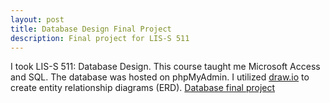 ```yaml
---
layout: post
title: Database Design Final Project
description: Final project for LIS-S 511 
---
```


I took LIS-S 511: Database Design. This course taught me Microsoft Access and SQL. The database was hosted on phpMyAdmin. I utilized [draw.io](https://www.drawio.com/) to create entity relationship diagrams (ERD). 
[Database final project](https://github.com/LaurenMHarris/LISS511FinalProject)
